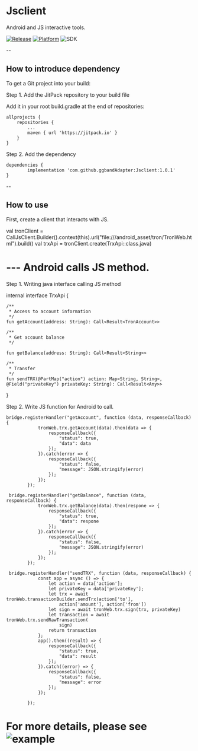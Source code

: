 # Jsclient
Android and JS interactive tools.

[![Release](https://jitpack.io/v/ggbandAdapter/Jsclient.svg)](https://jitpack.io/#ggbandAdapter/Jsclient)
[![Platform](https://img.shields.io/badge/platform-android-green.svg)](http://developer.android.com/index.html)
![SDK](https://img.shields.io/badge/SDK-15%2B-green.svg)

--

## How to introduce dependency

To get a Git project into your build:

Step 1. Add the JitPack repository to your build file

Add it in your root build.gradle at the end of repositories:

	allprojects {
		repositories {
			...
			maven { url 'https://jitpack.io' }
		}
	}

Step 2. Add the dependency

	dependencies {
	        implementation 'com.github.ggbandAdapter:Jsclient:1.0.1'
	}


--

## How to use

First, create a client that interacts with JS.

   val tronClient = CallJsClient.Builder().context(this).url("file:///android_asset/tron/TronWeb.html").build()
   val trxApi = tronClient.create(TrxApi::class.java)
   
# --- Android calls JS method.

Step 1. Writing java interface calling JS method
   
  internal interface TrxApi {

    /**
     * Access to account information
     */
    fun getAccount(address: String): Call<Result<TronAccount>>

    /**
     * Get account balance
     */

    fun getBalance(address: String): Call<Result<String>>

    /**
     * Transfer
     */
    fun sendTRX(@PartMap("action") action: Map<String, String>, @Field("privateKey") privateKey: String): Call<Result<Any>>
  }

Step 2. Write JS function for Android to call.

    bridge.registerHandler("getAccount", function (data, responseCallback) {
                tronWeb.trx.getAccount(data).then(data => {
                    responseCallback({
                        "status": true,
                        "data": data
                    });
                }).catch(error => {
                    responseCallback({
                        "status": false,
                        "message": JSON.stringify(error)
                    });
                });
            });

     bridge.registerHandler("getBalance", function (data, responseCallback) {
                tronWeb.trx.getBalance(data).then(respone => {
                    responseCallback({
                        "status": true,
                        "data": respone
                    });
                }).catch(error => {
                    responseCallback({
                        "status": false,
                        "message": JSON.stringify(error)
                    });
                });
            });

     bridge.registerHandler("sendTRX", function (data, responseCallback) {
                const app = async () => {
                    let action = data['action'];
                    let privateKey = data['privateKey'];
                    let trx = await tronWeb.transactionBuilder.sendTrx(action['to'],
                        action['amount'], action['from'])
                    let sign = await tronWeb.trx.sign(trx, privateKey)
                    let transaction = await tronWeb.trx.sendRawTransaction(
                        sign)
                    return transaction
                };
                app().then((result) => {
                    responseCallback({
                        "status": true,
                        "data": result
                    });
                }).catch((error) => {
                    responseCallback({
                        "status": false,
                        "message": error
                    });
                });

            });
	    
# For more details, please see ![example](https://github.com/ggbandAdapter/Jsclient/tree/master/app)
